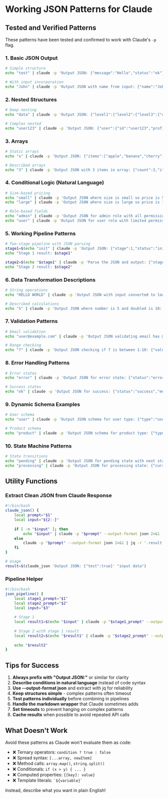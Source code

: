 # Working JSON Patterns for Claude

## Tested and Verified Patterns

These patterns have been tested and confirmed to work with Claude's `-p` flag.

### 1. Basic JSON Output

```bash
# Simple structure
echo "test" | claude -p 'Output JSON: {"message":"Hello","status":"ok"}'

# With input incorporation
echo "John" | claude -p 'Output JSON with name from input: {"name":"John","id":123}'
```

### 2. Nested Structures

```bash
# Deep nesting
echo "data" | claude -p 'Output JSON: {"level1":{"level2":{"level3":{"data":"deep"}}}}'

# Complex nested
echo "user123" | claude -p 'Output JSON: {"user":{"id":"user123","profile":{"settings":{"theme":"dark"}}}}'
```

### 3. Arrays

```bash
# Static arrays
echo "x" | claude -p 'Output JSON: {"items":["apple","banana","cherry"]}'

# Described arrays
echo "3" | claude -p 'Output JSON with 3 items in array: {"count":3,"items":["a","b","c"]}'
```

### 4. Conditional Logic (Natural Language)

```bash
# Size-based pricing
echo "small" | claude -p 'Output JSON where size is small so price is 5: {"size":"small","price":5}'
echo "large" | claude -p 'Output JSON where size is large so price is 15: {"size":"large","price":15}'

# Role-based fields
echo "admin" | claude -p 'Output JSON for admin role with all permissions: {"role":"admin","permissions":["read","write","delete"]}'
echo "user" | claude -p 'Output JSON for user role with limited permissions: {"role":"user","permissions":["read"]}'
```

### 5. Working Pipeline Patterns

```bash
# Two-stage pipeline with JSON parsing
stage1=$(echo "init" | claude -p 'Output JSON: {"stage":1,"status":"initialized"}' --output-format json | jq -r '.result' | tail -n +3 | head -n -1)
echo "Stage 1 result: $stage1"

stage2=$(echo "$stage1" | claude -p 'Parse the JSON and output: {"stage":2,"received":true,"previous_status":"initialized"}' --output-format json | jq -r '.result' | tail -n +3 | head -n -1)
echo "Stage 2 result: $stage2"
```

### 6. Data Transformation Descriptions

```bash
# String operations
echo "HELLO WORLD" | claude -p 'Output JSON with input converted to lowercase: {"original":"HELLO WORLD","lowercase":"hello world"}'

# Described calculations
echo "5" | claude -p 'Output JSON where number is 5 and doubled is 10: {"number":5,"doubled":10}'
```

### 7. Validation Patterns

```bash
# Email validation
echo "user@example.com" | claude -p 'Output JSON validating email has @ symbol: {"email":"user@example.com","valid":true}'

# Range checking
echo "7" | claude -p 'Output JSON checking if 7 is between 1-10: {"value":7,"inRange":true}'
```

### 8. Error Handling Patterns

```bash
# Error states
echo "error" | claude -p 'Output JSON for error state: {"status":"error","message":"An error occurred","code":500}'

# Success states
echo "ok" | claude -p 'Output JSON for success: {"status":"success","message":"Operation completed","code":200}'
```

### 9. Dynamic Schema Examples

```bash
# User schema
echo "user" | claude -p 'Output JSON schema for user type: {"type":"user","fields":{"name":"string","email":"string","age":"number"}}'

# Product schema  
echo "product" | claude -p 'Output JSON schema for product type: {"type":"product","fields":{"id":"number","name":"string","price":"number"}}'
```

### 10. State Machine Patterns

```bash
# State transitions
echo "pending" | claude -p 'Output JSON for pending state with next state: {"current":"pending","next":"processing","canCancel":true}'
echo "processing" | claude -p 'Output JSON for processing state: {"current":"processing","next":"complete","canCancel":false}'
```

## Utility Functions

### Extract Clean JSON from Claude Response

```bash
#!/bin/bash
claude_json() {
    local prompt="$1"
    local input="${2:-}"
    
    if [ -n "$input" ]; then
        echo "$input" | claude -p "$prompt" --output-format json 2>&1 | jq -r '.result' | tail -n +3 | head -n -1
    else
        claude -p "$prompt" --output-format json 2>&1 | jq -r '.result' | tail -n +3 | head -n -1
    fi
}

# Usage
result=$(claude_json 'Output JSON: {"test":true}' "input data")
```

### Pipeline Helper

```bash
#!/bin/bash
json_pipeline() {
    local stage1_prompt="$1"
    local stage2_prompt="$2"
    local input="$3"
    
    # Stage 1
    local result1=$(echo "$input" | claude -p "$stage1_prompt" --output-format json | jq -r '.result' | tail -n +3 | head -n -1)
    
    # Stage 2 with stage 1 result
    local result2=$(echo "$result1" | claude -p "$stage2_prompt" --output-format json | jq -r '.result' | tail -n +3 | head -n -1)
    
    echo "$result2"
}
```

## Tips for Success

1. **Always prefix with "Output JSON:"** or similar for clarity
2. **Describe conditions in natural language** instead of code syntax
3. **Use --output-format json** and extract with jq for reliability
4. **Keep structures simple** - complex patterns often timeout
5. **Test patterns individually** before combining in pipelines
6. **Handle the markdown wrapper** that Claude sometimes adds
7. **Set timeouts** to prevent hanging on complex patterns
8. **Cache results** when possible to avoid repeated API calls

## What Doesn't Work

Avoid these patterns as Claude won't evaluate them as code:

- ❌ Ternary operators: `condition ? true : false`
- ❌ Spread syntax: `[...array, newItem]`
- ❌ Method calls: `array.map()`, `string.split()`
- ❌ Conditionals: `if (x > y) { ... }`
- ❌ Computed properties: `{[key]: value}`
- ❌ Template literals: `` `${variable}` ``

Instead, describe what you want in plain English!